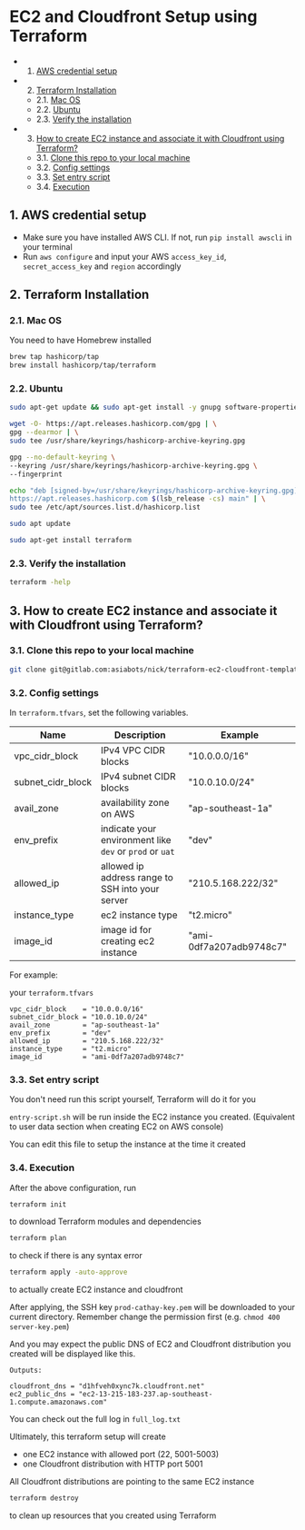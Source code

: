 # EC2 and Cloudfront Setup using Terraform

<!-- vscode-markdown-toc -->

- 1. [AWS credential setup](#AWScredentialsetup)
- 2. [Terraform Installation](#TerraformInstallation)
  - 2.1. [Mac OS](#MacOS)
  - 2.2. [Ubuntu](#Ubuntu)
  - 2.3. [Verify the installation](#Verifytheinstallation)
- 3. [How to create EC2 instance and associate it with Cloudfront using Terraform?](#HowtocreateEC2instanceandassociateitwithCloudfrontusingTerraform)
  - 3.1. [Clone this repo to your local machine](#Clonethisrepotoyourlocalmachine)
  - 3.2. [Config settings](#Configsettings)
  - 3.3. [Set entry script](#Setentryscript)
  - 3.4. [Execution](#Execution)

<!-- vscode-markdown-toc-config
	numbering=true
	autoSave=true
	/vscode-markdown-toc-config -->
<!-- /vscode-markdown-toc -->

## 1. <a name='AWScredentialsetup'></a>AWS credential setup

- Make sure you have installed AWS CLI. If not, run `pip install awscli` in your terminal
- Run `aws configure` and input your AWS `access_key_id`, `secret_access_key` and `region` accordingly

## 2. <a name='TerraformInstallation'></a>Terraform Installation

### 2.1. <a name='MacOS'></a>Mac OS

You need to have Homebrew installed

```bash
brew tap hashicorp/tap
brew install hashicorp/tap/terraform
```

### 2.2. <a name='Ubuntu'></a>Ubuntu

```bash
sudo apt-get update && sudo apt-get install -y gnupg software-properties-common

wget -O- https://apt.releases.hashicorp.com/gpg | \
gpg --dearmor | \
sudo tee /usr/share/keyrings/hashicorp-archive-keyring.gpg

gpg --no-default-keyring \
--keyring /usr/share/keyrings/hashicorp-archive-keyring.gpg \
--fingerprint

echo "deb [signed-by=/usr/share/keyrings/hashicorp-archive-keyring.gpg] \
https://apt.releases.hashicorp.com $(lsb_release -cs) main" | \
sudo tee /etc/apt/sources.list.d/hashicorp.list

sudo apt update

sudo apt-get install terraform
```

### 2.3. <a name='Verifytheinstallation'></a>Verify the installation

```bash
terraform -help
```

## 3. <a name='HowtocreateEC2instanceandassociateitwithCloudfrontusingTerraform'></a>How to create EC2 instance and associate it with Cloudfront using Terraform?

### 3.1. <a name='Clonethisrepotoyourlocalmachine'></a>Clone this repo to your local machine

```bash
git clone git@gitlab.com:asiabots/nick/terraform-ec2-cloudfront-template.git
```

### 3.2. <a name='Configsettings'></a>Config settings

In `terraform.tfvars`, set the following variables.

| Name              | Description                                             | Example                 |
| ----------------- | ------------------------------------------------------- | ----------------------- |
| vpc_cidr_block    | IPv4 VPC CIDR blocks                                    | "10.0.0.0/16"           |
| subnet_cidr_block | IPv4 subnet CIDR blocks                                 | "10.0.10.0/24"          |
| avail_zone        | availability zone on AWS                                | "ap-southeast-1a"       |
| env_prefix        | indicate your environment like `dev` or `prod` or `uat` | "dev"                   |
| allowed_ip        | allowed ip address range to SSH into your server        | "210.5.168.222/32"      |
| instance_type     | ec2 instance type                                       | "t2.micro"              |
| image_id          | image id for creating ec2 instance                      | "ami-0df7a207adb9748c7" |

For example:

your `terraform.tfvars`

```
vpc_cidr_block    = "10.0.0.0/16"
subnet_cidr_block = "10.0.10.0/24"
avail_zone        = "ap-southeast-1a"
env_prefix        = "dev"
allowed_ip        = "210.5.168.222/32"
instance_type     = "t2.micro"
image_id          = "ami-0df7a207adb9748c7"
```

### 3.3. <a name='Setentryscript'></a>Set entry script

You don't need run this script yourself, Terraform will do it for you

`entry-script.sh` will be run inside the EC2 instance you created. (Equivalent to user data section when creating EC2 on AWS console)

You can edit this file to setup the instance at the time it created

### 3.4. <a name='Execution'></a>Execution

After the above configuration, run

```bash
terraform init
```

to download Terraform modules and dependencies

```bash
terraform plan
```

to check if there is any syntax error

```bash
terraform apply -auto-approve
```

to actually create EC2 instance and cloudfront

After applying, the SSH key `prod-cathay-key.pem` will be downloaded to your current directory. Remember change the permission first (e.g. `chmod 400 server-key.pem`)

And you may expect the public DNS of EC2 and Cloudfront distribution you created will be displayed like this.

```
Outputs:

cloudfront_dns = "d1hfveh0xync7k.cloudfront.net"
ec2_public_dns = "ec2-13-215-183-237.ap-southeast-1.compute.amazonaws.com"
```

You can check out the full log in `full_log.txt`

Ultimately, this terraform setup will create

- one EC2 instance with allowed port (22, 5001-5003)
- one Cloudfront distribution with HTTP port 5001

All Cloudfront distributions are pointing to the same EC2 instance

```bash
terraform destroy
```

to clean up resources that you created using Terraform
